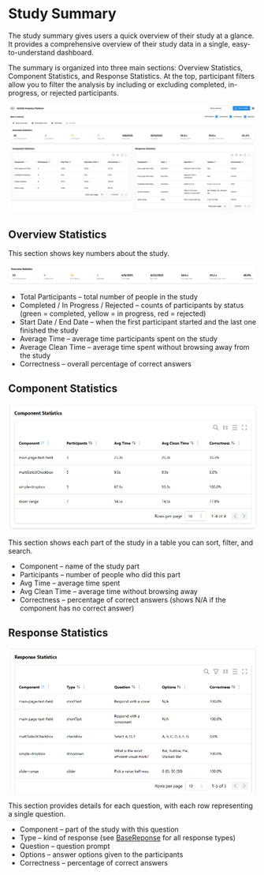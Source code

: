 # Study Summary

The study summary gives users a quick overview of their study at a glance. It provides a comprehensive overview of their study data in a single, easy-to-understand dashboard.

The summary is organized into three main sections: Overview Statistics, Component Statistics, and Response Statistics. At the top, participant filters allow you to filter the analysis by including or excluding completed, in-progress, or rejected participants.

![Study Summary](./img/study-summary.png)

## Overview Statistics

This section shows key numbers about the study.

![Study Summary Overview](./img/study-summary-overview.png)

- Total Participants – total number of people in the study  
- Completed / In Progress / Rejected – counts of participants by status (green = completed, yellow = in progress, red = rejected)  
- Start Date / End Date – when the first participant started and the last one finished the study
- Average Time – average time participants spent on the study  
- Average Clean Time – average time spent without browsing away from the study
- Correctness – overall percentage of correct answers  

## Component Statistics

![Study Summary Component](./img/study-summary-component.png)

This section shows each part of the study in a table you can sort, filter, and search.

- Component – name of the study part  
- Participants – number of people who did this part  
- Avg Time – average time spent  
- Avg Clean Time – average time without browsing away  
- Correctness – percentage of correct answers (shows N/A if the component has no correct answer)

## Response Statistics

![Study Summary Response](./img/study-summary-response.png)

This section provides details for each question, with each row representing a single question.

- Component – part of the study with this question  
- Type – kind of response (see [BaseReponse](../../typedoc/interfaces/BaseResponse) for all response types)
- Question – question prompt
- Options – answer options given to the participants
- Correctness – percentage of correct answers  
